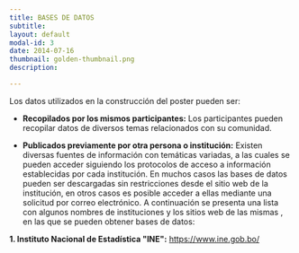 ```yaml
---
title: BASES DE DATOS
subtitle:
layout: default
modal-id: 3
date: 2014-07-16
thumbnail: golden-thumbnail.png
description: 

---
```

Los datos utilizados en la construcción del poster pueden ser:

- <b> Recopilados por los mismos participantes:</b> Los participantes pueden recopilar datos de diversos temas relacionados con su comunidad.  

- <b> Publicados previamente por otra persona o institución:</b> Existen diversas fuentes de información con temáticas variadas, a las cuales se pueden acceder siguiendo los protocolos de acceso a información  establecidas por cada institución.
En muchos casos las bases de datos pueden ser descargadas sin restricciones  desde el sitio web de la institución, en otros casos es posible acceder a ellas mediante una solicitud por correo electrónico.
A continuación se presenta una lista con algunos nombres de instituciones y los sitios web de las mismas , en las que se pueden obtener bases de datos:
 
<b>1. Instituto Nacional de Estadística "INE":</b> <a href="https://www.ine.gob.bo/">https://www.ine.gob.bo/ </a>

